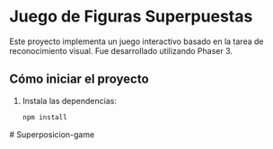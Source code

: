 # Juego de Figuras Superpuestas

Este proyecto implementa un juego interactivo basado en la tarea de reconocimiento visual. Fue desarrollado utilizando Phaser 3.

## Cómo iniciar el proyecto

1. Instala las dependencias:
   ```bash
   npm install
#   S u p e r p o s i c i o n - g a m e  
 